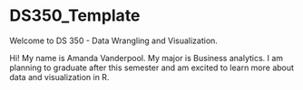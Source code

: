 # DS350_Template

Welcome to DS 350 - Data Wrangling and Visualization.

Hi! My name is Amanda Vanderpool. My major is Business analytics. I am planning to graduate after this semester and am excited to learn more about data and visualization in R. 